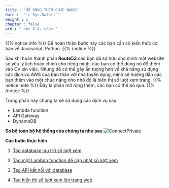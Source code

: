```yaml
---
title : "MỞ RỘNG THÊM CHỨC NĂNG"
date :  "`r Sys.Date()`" 
weight : 5 
chapter : false
pre : " <b> 2.5. </b> "
---
```


{{% notice info %}}
Để hoàn thiện bước này các bạn cần có kiến thức cơ bản về Javascript, Python.
{{% /notice %}}

Sau khi hoàn thành phần **Route53** các bạn đã sở hữu cho mình một website sơ yếu lý lịch hoàn chỉnh cho riêng mình, các bạn có thể dùng nó để thêm vào CV xin việc. Nhưng để có thể gây ấn tượng hơn về khả năng sử dụng các dịch vụ AWS của bản thân với nhà tuyển dụng, mình sẽ hướng dẫn các bạn thêm vào một chức năng nho nhỏ đó là hiển thị số lượt xem trang. 
{{% notice note %}}
Đây là phần mở rộng thêm, các bạn có thể bỏ qua. 
{{% /notice %}}

Trong phần này chúng ta sẽ sử dụng các dịch vụ sau:
- Lambda function
- API Gateway
- DynamoDB

**Sơ bộ toàn bộ hệ thống của chúng ta như sau**
![ConnectPrivate](01AWSWorkShop/images/s3-satic-basic.jpg)

**Các bước thực hiện**
1. [Tạo database lưu trữ số lượt xem](2.5.1-Dynamodb/)

2. [Tạo một Lambda function để cập nhật số lượt xem](2.5.2-Lambda/)

3. [Tạo API kết nối với database](2.5.3-APIgateway/)

4. [Tạo hiển thị số lượt xem lên trang web](2.5.4-Javascript/)
